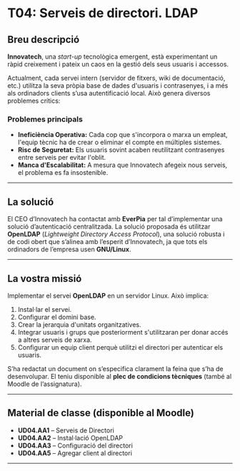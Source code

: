 # T04: Serveis de directori. LDAP

## Breu descripció

**Innovatech**, una *start-up* tecnològica emergent, està experimentant un ràpid creixement i pateix un caos en la gestió dels seus usuaris i accessos.

Actualment, cada servei intern (servidor de fitxers, wiki de documentació, etc.) utilitza la seva pròpia base de dades d'usuaris i contrasenyes, i a més als ordinadors clients s’usa autentificació local.
Això genera diversos problemes crítics:

### Problemes principals

* **Ineficiència Operativa:** Cada cop que s'incorpora o marxa un empleat, l'equip tècnic ha de crear o eliminar el compte en múltiples sistemes.
* **Risc de Seguretat:** Els usuaris sovint acaben reutilitzant contrasenyes entre serveis per evitar l'oblit.
* **Manca d'Escalabilitat:** A mesura que Innovatech afegeix nous serveis, el problema es fa insostenible.

---

## La solució

El CEO d’Innovatech ha contactat amb **EverPia** per tal d’implementar una solució d’autenticació centralitzada.
La solució proposada és utilitzar **OpenLDAP** (*Lightweight Directory Access Protocol*), una solució robusta i de codi obert que s’alinea amb l’esperit d’Innovatech, ja que tots els ordinadors de l’empresa usen **GNU/Linux**.

---

## La vostra missió

Implementar el servei **OpenLDAP** en un servidor Linux.
Això implica:

1. Instal·lar el servei.
2. Configurar el domini base.
3. Crear la jerarquia d'unitats organitzatives.
4. Integrar usuaris i grups que posteriorment s'utilitzaran per donar accés a altres serveis de xarxa.
5. Configurar un equip client perquè utilitzi el directori per autenticar els usuaris.

S’ha redactat un document on s’especifica clarament la feina que s’ha de desenvolupar.
El teniu disponible al **plec de condicions tècniques** (també al Moodle de l’assignatura).

---

## Material de classe (disponible al Moodle)

* **UD04.AA1** – Serveis de Directori
* **UD04.AA2** – Instal·lació OpenLDAP
* **UD04.AA3** – Configuració del directori
* **UD04.AA5** – Agregar client al directori

---

